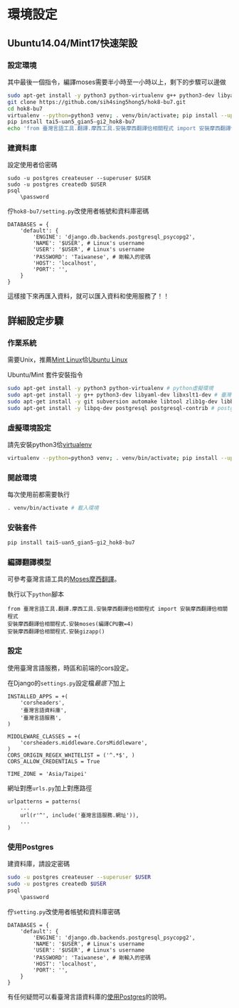 # 環境設定
## Ubuntu14.04/Mint17快速架設
### 設定環境
其中最後一個指令，編譯moses需要半小時至一小時以上，剩下的步驟可以邊做
```bash
sudo apt-get install -y python3 python-virtualenv g++ python3-dev libyaml-dev libxslt1-dev git subversion automake libtool zlib1g-dev libboost-all-dev libbz2-dev liblzma-dev libgoogle-perftools-dev libxmlrpc-c++.*-dev libpq-dev postgresql postgresql-contrib # 安裝套件
git clone https://github.com/sih4sing5hong5/hok8-bu7.git
cd hok8-bu7
virtualenv --python=python3 venv; . venv/bin/activate; pip install --upgrade pip # 設置環境檔
pip install tai5-uan5_gian5-gi2_hok8-bu7
echo 'from 臺灣言語工具.翻譯.摩西工具.安裝摩西翻譯佮相關程式 import 安裝摩西翻譯佮相關程式; 安裝摩西翻譯佮相關程式.安裝moses(編譯CPU數=3); 安裝摩西翻譯佮相關程式.安裝gizapp()' | python
```

### 建資料庫
設定使用者佮密碼
```text
sudo -u postgres createuser --superuser $USER
sudo -u postgres createdb $USER
psql
    \password
```
佇`hok8-bu7/setting.py`改使用者帳號和資料庫密碼
```python3
DATABASES = {
    'default': {
        'ENGINE': 'django.db.backends.postgresql_psycopg2',
        'NAME': '$USER', # Linux's username
        'USER': '$USER', # Linux's username
        'PASSWORD': 'Taiwanese', # 剛輸入的密碼
        'HOST': 'localhost',
        'PORT': '',
    }
}
```
這樣接下來再匯入資料，就可以匯入資料和使用服務了！！

## 詳細設定步驟
### 作業系統
需要Unix，推薦[Mint Linux](http://www.linuxmint.com/download.php)佮[Ubuntu Linux](http://www.ubuntu-tw.org/modules/tinyd0/)

Ubuntu/Mint 套件安裝指令
```bash
sudo apt-get install -y python3 python-virtualenv # python虛擬環境
sudo apt-get install -y g++ python3-dev libyaml-dev libxslt1-dev # 臺灣言語資料庫
sudo apt-get install -y git subversion automake libtool zlib1g-dev libboost-all-dev libbz2-dev liblzma-dev libgoogle-perftools-dev libxmlrpc-c++.*-dev # moses, libxmlrpc for mosesserver
sudo apt-get install -y libpq-dev postgresql postgresql-contrib # postgres
```

### 虛擬環境設定
請先安裝python3佮[virtualenv](https://virtualenv.readthedocs.org/en/latest/)
```bash
virtualenv --python=python3 venv; . venv/bin/activate; pip install --upgrade pip # 設置環境檔
```

### 開啟環境
每次使用前都需要執行
```bash
. venv/bin/activate # 載入環境
```

### 安裝套件
```bash
pip install tai5-uan5_gian5-gi2_hok8-bu7
```

### 編譯翻譯模型
可參考臺灣言語工具的[Moses摩西翻譯](http://tai5-uan5-gian5-gi2-kang1-ku7.readthedocs.org/zh_TW/latest/機器翻譯.html)。

執行以下`python`腳本
```python3
from 臺灣言語工具.翻譯.摩西工具.安裝摩西翻譯佮相關程式 import 安裝摩西翻譯佮相關程式
安裝摩西翻譯佮相關程式.安裝moses(編譯CPU數=4)
安裝摩西翻譯佮相關程式.安裝gizapp()
```

### 設定
使用臺灣言語服務，時區和前端的cors設定。

在Django的`settings.py`設定檔*最底下*加上
```
INSTALLED_APPS = +(
    'corsheaders',
    '臺灣言語資料庫',
    '臺灣言語服務',
)

MIDDLEWARE_CLASSES = +(
    'corsheaders.middleware.CorsMiddleware',
)
CORS_ORIGIN_REGEX_WHITELIST = ('^.*$', )
CORS_ALLOW_CREDENTIALS = True

TIME_ZONE = 'Asia/Taipei'
```

網址對應`urls.py`加上對應路徑
```python3
urlpatterns = patterns(
    ...
    url(r'^', include('臺灣言語服務.網址')),
    ...
)
```

### 使用Postgres
建資料庫，請設定密碼
```bash
sudo -u postgres createuser --superuser $USER
sudo -u postgres createdb $USER
psql
    \password
```
佇`setting.py`改使用者帳號和資料庫密碼
```python3
DATABASES = {
    'default': {
        'ENGINE': 'django.db.backends.postgresql_psycopg2',
        'NAME': '$USER', # Linux's username
        'USER': '$USER', # Linux's username
        'PASSWORD': 'Taiwanese', # 剛輸入的密碼
        'HOST': 'localhost',
        'PORT': '',
    }
}
```
有任何疑問可以看臺灣言語資料庫的[使用Postgres](http://tai5-uan5-gian5-gi2-tsu1-liau7-khoo3.readthedocs.org/zh_TW/latest/%E4%BD%BF%E7%94%A8Postgres.html)的說明。
